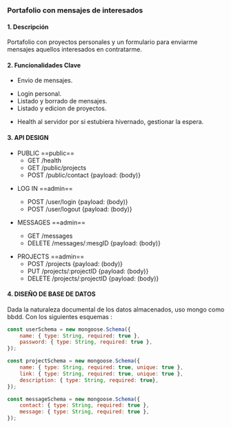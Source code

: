 ### Portafolio con mensajes de interesados

#### 1. Descripción

Portafolio con proyectos personales y un formulario para enviarme mensajes aquellos interesados en contratarme. 

#### 2. Funcionalidades Clave

- Envio de mensajes.
* Login personal.
* Listado y borrado de mensajes.
* Listado y edicion de proyectos.
+ Health al servidor por si estubiera hivernado, gestionar la espera.

#### 3. API DESIGN 

- PUBLIC ==public==
    - GET /health
    * GET /public/projects
    + POST /public/contact {payload: (body)}

* LOG IN ==admin==
    - POST /user/login {payload: (body)}
    + POST /user/logout {payload: (body)}

* MESSAGES ==admin==
    - GET /messages
    + DELETE /messages/:mesgID {payload: (body)}

+ PROJECTS ==admin==
    - POST /projects {payload: (body)}
    * PUT /projects/:projectID {payload: (body)}
    + DELETE /projects/:projectID {payload: (body)}
    

#### 4. DISEÑO DE BASE DE DATOS

Dada la naturaleza documental de los datos almacenados, uso mongo como bbdd.
Con los siguientes esquemas :

```javascript
const userSchema = new mongoose.Schema({
    name: { type: String, required: true },
    password: { type: String, required: true },
});

const projectSchema = new mongoose.Schema({
    name: { type: String, required: true, unique: true },
    link: { type: String, required: true, unique: true },
    description: { type: String, required: true},
});

const messageSchema = new mongoose.Schema({
    contact: { type: String, required: true },
    message: { type: String, required: true },
});
```